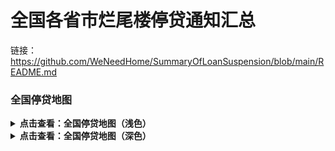 # 全国各省市烂尾楼停贷通知汇总

链接：<https://github.com/WeNeedHome/SummaryOfLoanSuspension/blob/main/README.md> 

### 全国停贷地图

<details>
<summary><b>点击查看：全国停贷地图（浅色）</b></summary>
<img src="https://raw.githubusercontent.com/WeNeedHome/SummaryOfLoanSuspension/main/data/generated/visualization-light-wwm.png" alt="visualization-light">
</details>

<details>
<summary><b>点击查看：全国停贷地图（深色）</b></summary>
<img src="https://raw.githubusercontent.com/WeNeedHome/SummaryOfLoanSuspension/main/data/generated/visualization-dark-wwm.png" alt="visualization-dark">
</details>

